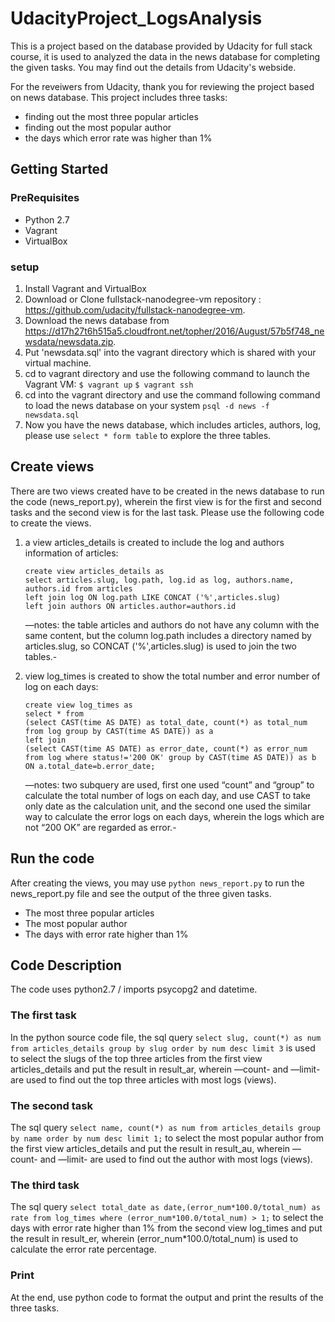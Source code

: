 # UdacityProject_LogsAnalysis
This is a project based on the database provided by Udacity for full stack course, it is used to analyzed the data in the news database for completing the given tasks. You may find out the details from Udacity's webside.

For the reveiwers from Udacity, thank you for reviewing the project based on news database. This project includes three tasks:
- finding out the most three popular articles
- finding out the most popular author
- the days which error rate was higher than 1%


## Getting Started ##

### PreRequisites ###
- Python 2.7
- Vagrant
- VirtualBox

### setup ###
1. Install Vagrant and VirtualBox
2. Download or Clone fullstack-nanodegree-vm repository : https://github.com/udacity/fullstack-nanodegree-vm.
3. Download the news database from https://d17h27t6h515a5.cloudfront.net/topher/2016/August/57b5f748_newsdata/newsdata.zip.
4. Put 'newsdata.sql' into the vagrant directory which is shared with your virtual machine.
5. cd to vagrant directory and use the following command to launch the Vagrant VM:
	`$ vagrant up`
	`$ vagrant ssh`
6. cd into the vagrant directory and use the command following command to load the news database on your system
	`psql -d news -f newsdata.sql`
7. Now you have the news database, which includes articles, authors, log, please use `select * form table` to explore the three tables.


## Create views ##

There are two views created have to be created in the news database to run the code (news_report.py), wherein the first view is for the first and second tasks and the second view is for the last task. Please use the following code to create the views.


1. a view articles_details is created to include the log and authors information of articles:
	```
	create view articles_details as
	select articles.slug, log.path, log.id as log, authors.name, authors.id from articles
	left join log ON log.path LIKE CONCAT ('%',articles.slug)
	left join authors ON articles.author=authors.id
	```
	—notes: the table articles and authors do not have any column with the same content, but the column log.path includes a directory named by articles.slug, so CONCAT ('%',articles.slug) is used to join the two tables.-

2. view log_times is created to show the total number and error number of log on each days:

	```
	create view log_times as
	select * from
	(select CAST(time AS DATE) as total_date, count(*) as total_num
	from log group by CAST(time AS DATE)) as a
	left join
	(select CAST(time AS DATE) as error_date, count(*) as error_num
	from log where status!='200 OK' group by CAST(time AS DATE)) as b
	ON a.total_date=b.error_date;
	```
	—notes: two subquery are used,  first one used “count” and “group” to calculate the total number of logs on each day, and use CAST to take only date as the calculation unit, and the second one used the similar way to calculate the error logs on each days, wherein the logs which are not “200 OK” are regarded as error.-

## Run the code ##
After creating the views, you may use `python news_report.py` to run the news_report.py file and see the output of the three given tasks.
- The most three popular articles
- The most popular author
- The days with error rate higher than 1%

## Code Description ##
The code uses python2.7 / imports psycopg2 and datetime.

### The first task ###
In the python source code file, the sql query `select slug, count(*) as num from articles_details group by slug order by num desc limit 3` is used to select the slugs of the top three articles from the first view articles_details and put the result in result_ar, wherein —count- and —limit- are used to find out the top three articles with most logs (views).


### The second task ###
The sql query `select name, count(*) as num from articles_details group by name order by num desc limit 1;` to select the most popular author from the first view articles_details and put the result in result_au, wherein —count- and —limit- are used to find out the author with most logs (views).


### The third task ###
The sql query `select total_date as date,(error_num*100.0/total_num) as rate from log_times where (error_num*100.0/total_num) > 1;` to select the days with error rate higher than 1% from the second view log_times and put the result in result_er, wherein (error_num*100.0/total_num) is used to calculate the error rate percentage.

### Print ###
At the end, use python code to format the output and print the results of the three tasks.
